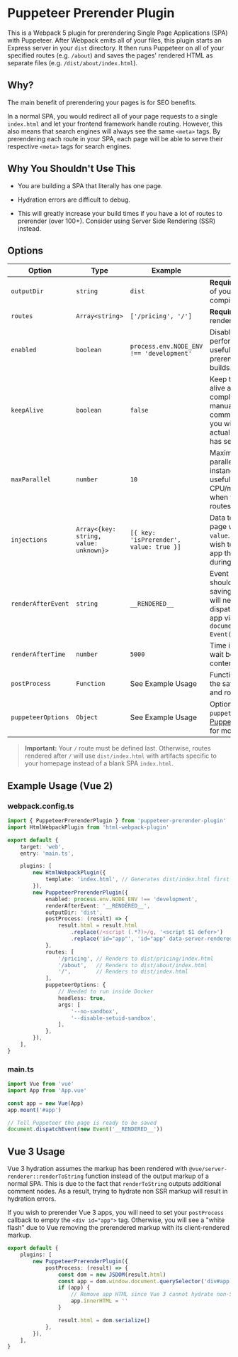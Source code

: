 # Puppeteer Prerender Plugin

This is a Webpack 5 plugin for prerendering Single Page Applications (SPA) with Puppeteer. After Webpack emits all of your files, this plugin starts an Express server in your `dist` directory. It then runs Puppeteer on all of your specified routes (e.g. `/about`) and saves the pages' rendered HTML as separate files (e.g. `/dist/about/index.html`).

## Why?

The main benefit of prerendering your pages is for SEO benefits.

In a normal SPA, you would redirect all of your page requests to a single `index.html` and let your frontend framework handle routing. However, this also means that search engines will always see the same `<meta>` tags. By prerendering each route in your SPA, each page will be able to serve their respective `<meta>` tags for search engines.

## Why You Shouldn't Use This

* You are building a SPA that literally has one page.

* Hydration errors are difficult to debug.

* This will greatly increase your build times if you have a lot of routes to prerender (over 100+). Consider using Server Side Rendering (SSR) instead.

## Options

Option | Type | Example | Notes
---    | ---     | ---     | ---
`outputDir` | `string` | `dist` | **Required:** Output directory of your Webpack compilation.
`routes` | `Array<string>` | `['/pricing', '/']` | **Required:** Array of routes to render.
`enabled` | `boolean` | `process.env.NODE_ENV !== 'development'` | Disabled by default for performance. This option is useful if you wish to only prerender production builds.
`keepAlive` | `boolean` | `false` | Keep the Express server alive after prerendering completes. You will need to manually terminate the shell command. This is useful if you wish to inspect the actual pages that Puppeteer has seen.
`maxParallel` | `number` | `10` | Maximum number of parallel Puppeteer instances. This option is useful for keeping CPU/memory usage down when you have a lot of routes.
`injections` | `Array<{key: string, value: unknown}>` | `[{ key: 'isPrerender', value: true }]` | Data to inject into each page with `window[key] = value`. This is useful if you wish to provide data to your app that's only present during prerender.
`renderAfterEvent` | `string` | `__RENDERED__` | Event name Puppeteer should wait for before saving page contents. You will need to manually dispatch the event in your app via `document.dispatchEvent(new Event('__RENDERED__'))`.
`renderAfterTime` | `number` | `5000` | Time in ms for Puppeteer to wait before saving page contents.
`postProcess` | `Function` | See Example Usage | Function to post-process the saved page contents and route.
`puppeteerOptions` | `Object` | See Example Usage | Options to pass to `puppeteer.launch()`. See [Puppeteer documentation](https://github.com/puppeteer/puppeteer/blob/v9.1.1/docs/api.md#puppeteerlaunchoptions) for more information.

> **Important:** Your `/` route must be defined last. Otherwise, routes rendered after `/` will use `dist/index.html` with artifacts specific to your homepage instead of a blank SPA `index.html`.

## Example Usage (Vue 2)

### webpack.config.ts

```ts
import { PuppeteerPrerenderPlugin } from 'puppeteer-prerender-plugin'
import HtmlWebpackPlugin from 'html-webpack-plugin'

export default {
    target: 'web',
    entry: 'main.ts',

    plugins: [
        new HtmlWebpackPlugin({
            template: 'index.html', // Generates dist/index.html first
        }),
        new PuppeteerPrerenderPlugin({
            enabled: process.env.NODE_ENV !== 'development',
            renderAfterEvent: '__RENDERED__',
            outputDir: 'dist',
            postProcess: (result) => {
                result.html = result.html
                    .replace(/<script (.*?)>/g, '<script $1 defer>')
                    .replace('id="app"', 'id="app" data-server-rendered="true"')
            },
            routes: [
                '/pricing', // Renders to dist/pricing/index.html
                '/about',   // Renders to dist/about/index.html
                '/',        // Renders to dist/index.html
            ],
            puppeteerOptions: {
                // Needed to run inside Docker
                headless: true,
                args: [
                    '--no-sandbox',
                    '--disable-setuid-sandbox',
                ],
            },
        }),
    ],
}
```

### main.ts

```ts
import Vue from 'vue'
import App from 'App.vue'

const app = new Vue(App)
app.mount('#app')

// Tell Puppeteer the page is ready to be saved
document.dispatchEvent(new Event('__RENDERED__'))
```

## Vue 3 Usage

Vue 3 hydration assumes the markup has been rendered with `@vue/server-renderer::renderToString` function instead of the output markup of a normal SPA. This is due to the fact that `renderToString` outputs additional comment nodes. As a result, trying to hydrate non SSR markup will result in hydration errors.

If you wish to prerender Vue 3 apps, you will need to set your `postProcess` callback to empty the `<div id="app">` tag. Otherwise, you will see a "white flash" due to Vue removing the prerendered markup with its client-rendered markup.

```ts
export default {
    plugins: [
        new PuppeteerPrerenderPlugin({
            postProcess: (result) => {
                const dom = new JSDOM(result.html)
                const app = dom.window.document.querySelector('div#app')
                if (app) {
                    // Remove app HTML since Vue 3 cannot hydrate non-SSR markup
                    app.innerHTML = ''
                }

                result.html = dom.serialize()
            },
        }),
    ],
}
```
